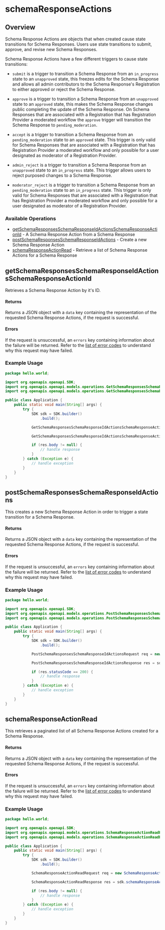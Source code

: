 # schemaResponseActions

## Overview

Schema Response Actions are objects that when created cause state transitions for Schema Responses. Users use state transitions to submit, approve, and revise new Schema Responses.

Schema Response Actions have a  few different triggers to cause state transitions:

  - `submit` is a trigger to transition a Schema Response from an `in_progress` state to an `unapproved` state,
  this freezes edits for the Schema Response and allows all admin contributors to the Schema Response's
  Registration to either approved or reject the Schema Response.

  - `approve` is a trigger to transition a Schema Response from an `unapproved` state to an `approved` state, this
  makes the Schema Response changes public completing the update of the Schema Response. On Schema Responses that
  are associated with a Registration that has Registration Provider a moderated workflow the `approve` trigger
  will transition the Schema Response to `pending_moderation`.

  - `accept` is a trigger to transition a Schema Response from an `pending_moderation` state to an `approved`
  state. This trigger is only valid for Schema Responses that are associated with a Registration that has
  Registration Provider a moderated workflow and only possible for a user designated as moderator of a
  Registration Provider.

  - `admin_reject` is a trigger to transition a Schema Response from an `unapproved` state to an
  `in_progress`  state. This trigger allows users to reject purposed changes to a Schema Response.

  - `moderator_reject` is a trigger to transition a Schema Response from an `pending_moderation` state to an
  `in_progress`  state. This trigger is only valid for Schema Responses that are associated with a Registration
  that has Registration Provider a moderated workflow and only possible for a user designated as moderator of a
  Registration Provider.

### Available Operations

* [getSchemaResponsesSchemaResponseIdActionsSchemaResponseActionId](#getschemaresponsesschemaresponseidactionsschemaresponseactionid) - A Schema Response Action from a Schema Response
* [postSchemaResponsesSchemaResponseIdActions](#postschemaresponsesschemaresponseidactions) - Create a new Schema Response Action
* [schemaResponseActionRead](#schemaresponseactionread) - Retrieve a list of Schema Response Actions for a Schema Response

## getSchemaResponsesSchemaResponseIdActionsSchemaResponseActionId

Retrieves a Schema Response Action by it's ID.
#### Returns
Returns a JSON object with a `data` key containing the representation of the requested Schema Response Actions, if the request is successful.
#### Errors
If the request is unsuccessful, an `errors` key containing information about the failure will be returned. Refer to the [list of error codes](#tag/Errors-and-Error-Codes) to understand why this request may have failed.

### Example Usage

```java
package hello.world;

import org.openapis.openapi.SDK;
import org.openapis.openapi.models.operations.GetSchemaResponsesSchemaResponseIdActionsSchemaResponseActionIdRequest;
import org.openapis.openapi.models.operations.GetSchemaResponsesSchemaResponseIdActionsSchemaResponseActionIdResponse;

public class Application {
    public static void main(String[] args) {
        try {
            SDK sdk = SDK.builder()
                .build();

            GetSchemaResponsesSchemaResponseIdActionsSchemaResponseActionIdRequest req = new GetSchemaResponsesSchemaResponseIdActionsSchemaResponseActionIdRequest("nostrum", "hic");            

            GetSchemaResponsesSchemaResponseIdActionsSchemaResponseActionIdResponse res = sdk.schemaResponseActions.getSchemaResponsesSchemaResponseIdActionsSchemaResponseActionId(req);

            if (res.body != null) {
                // handle response
            }
        } catch (Exception e) {
            // handle exception
        }
    }
}
```

## postSchemaResponsesSchemaResponseIdActions

This creates a new Schema Response Action in order to trigger a state transition for a Schema Response.
#### Returns
Returns a JSON object with a `data` key containing the representation of the requested Schema Response Actions, if the request is successful.
#### Errors
If the request is unsuccessful, an `errors` key containing information about the failure will be returned. Refer to the [list of error codes](#tag/Errors-and-Error-Codes) to understand why this request may have failed.

### Example Usage

```java
package hello.world;

import org.openapis.openapi.SDK;
import org.openapis.openapi.models.operations.PostSchemaResponsesSchemaResponseIdActionsRequest;
import org.openapis.openapi.models.operations.PostSchemaResponsesSchemaResponseIdActionsResponse;

public class Application {
    public static void main(String[] args) {
        try {
            SDK sdk = SDK.builder()
                .build();

            PostSchemaResponsesSchemaResponseIdActionsRequest req = new PostSchemaResponsesSchemaResponseIdActionsRequest("recusandae");            

            PostSchemaResponsesSchemaResponseIdActionsResponse res = sdk.schemaResponseActions.postSchemaResponsesSchemaResponseIdActions(req);

            if (res.statusCode == 200) {
                // handle response
            }
        } catch (Exception e) {
            // handle exception
        }
    }
}
```

## schemaResponseActionRead

This retrieves a paginated list of all Schema Response Actions created for a Schema Response.
#### Returns
Returns a JSON object with a `data` key containing the representation of the requested Schema Response Actions, if the request is successful.
#### Errors
If the request is unsuccessful, an `errors` key containing information about the failure will be returned. Refer to the [list of error codes](#tag/Errors-and-Error-Codes) to understand why this request may have failed.

### Example Usage

```java
package hello.world;

import org.openapis.openapi.SDK;
import org.openapis.openapi.models.operations.SchemaResponseActionReadRequest;
import org.openapis.openapi.models.operations.SchemaResponseActionReadResponse;

public class Application {
    public static void main(String[] args) {
        try {
            SDK sdk = SDK.builder()
                .build();

            SchemaResponseActionReadRequest req = new SchemaResponseActionReadRequest("omnis");            

            SchemaResponseActionReadResponse res = sdk.schemaResponseActions.schemaResponseActionRead(req);

            if (res.body != null) {
                // handle response
            }
        } catch (Exception e) {
            // handle exception
        }
    }
}
```
